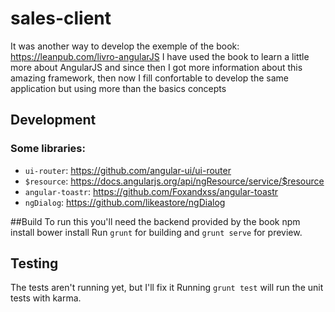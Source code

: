 # sales-client

It was another way to develop the exemple of the book: https://leanpub.com/livro-angularJS
I have used the book to learn a little more about AngularJS and since then I got more information about this amazing framework, then now I fill confortable to develop the same application but using more than the basics concepts

## Development

### Some libraries:
* `ui-router`: https://github.com/angular-ui/ui-router
* `$resource`: https://docs.angularjs.org/api/ngResource/service/$resource
* `angular-toastr`: https://github.com/Foxandxss/angular-toastr
* `ngDialog`: https://github.com/likeastore/ngDialog

##Build
To run this you'll need the backend provided by the book
npm install
bower install
Run `grunt` for building and `grunt serve` for preview.


## Testing
The tests aren't running yet, but I'll fix it
Running `grunt test` will run the unit tests with karma.
